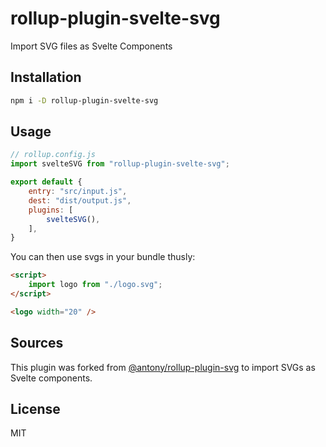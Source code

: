 # rollup-plugin-svelte-svg

Import SVG files as Svelte Components

## Installation

```bash
npm i -D rollup-plugin-svelte-svg
```

## Usage

```js
// rollup.config.js
import svelteSVG from "rollup-plugin-svelte-svg";

export default {
	entry: "src/input.js",
	dest: "dist/output.js",
	plugins: [
		svelteSVG(),
	],
}
```

You can then use svgs in your bundle thusly:

```html
<script>
	import logo from "./logo.svg";
</script>

<logo width="20" />
```

## Sources

This plugin was forked from [@antony/rollup-plugin-svg](https://github.com/antony/rollup-plugin-svg) to import SVGs as Svelte components.

## License

MIT
